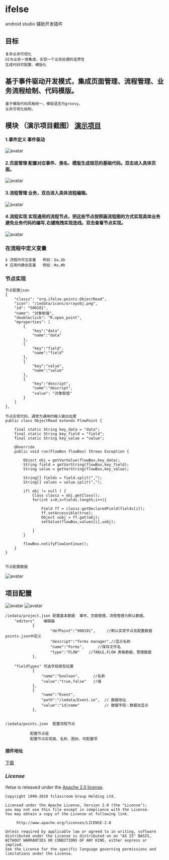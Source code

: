 # ifelse
 android studio 辅助开发插件 
## 目标
    复杂业务可视化
    UI与业务一体集成，实现一个业务处理的连贯性
    生成代码可配置、模版化
    
    
    
## 基于事件驱动开发模式，集成页面管理、流程管理、业务流程绘制、代码模版。
    
    基于模版代码风格统一，模版语言为groovy。
    业务可视化绘制。

## 模块 （演示项目截图） [演示项目](https://github.com/fclassroom/speakword)
#### 1.事件定义  事件驱动
![avatar](./images/event.jpg)
#### 2.页面管理  配置对应事件、类名、模版生成规范的基础代码。双击进入具体页面。
![avatar](./images/forms.jpg) 
#### 3.流程管理  业务，双击进入具体流程编辑。
![avatar](./images/flows.jpg)
#### 4.流程实现 实现通用的流程节点，把这些节点按照画流程图的方式实现具体业务避免业务代码的编写,右键拖拽实现连线。双击查看节点实现。
![avatar](./images/flow_init.jpg) 


### 在流程中定义变量
    $ 流程内可见变量   例如：$a,$b
    # 应用内静态变量   例如：#a,#b 
### 节点实现
    
    节点配置json
    {
        "classz": "org.ifelse.points.ObjectRead",
        "icon": "/iedata/icons/arrayobj.png",
        "id": "500101",
        "name": "对象取值",
        "doubleclick": "R.open_point",
        "mproperties": [
            {
                "key":"data",
                "name":"data"
            },
            {
                "key":"field",
                "name":"field"
            },
            {
                "key":"value",
                "name":"value"
            },
            {
                "key":"descript",
                "name":"descript",
                "value": "对象取值"
            }
        ]
    },
    
    节点实现代码，通常为通用的输入输出处理
    public class ObjectRead extends FlowPoint {
    
        final static String key_data = "data";
        final static String key_field = "field";
        final static String key_value = "value";
    
        @Override
        public void run(FlowBox flowBox) throws Exception {
    
            Object obj = getVarValue(flowBox,key_data);
            String field = getVarString(flowBox,key_field);
            String value = getVarString(flowBox,key_value);
    
            String[] fields = field.split(",");
            String[] values = value.split(",");
    
            if( obj != null ) {
                Class classz = obj.getClass();
                for(int i=0;i<fields.length;i++){
    
                    Field ff = classz.getDeclaredField(fields[i]);
                    ff.setAccessible(true);
                    Object vobj = ff.get(obj);
                    setValue(flowBox,values[i],vobj);
    
                }
            }
    
            flowBox.notifyFlowContinue();
        }
    }
   
    
    节点配置数据
![avatar](./images/point_set.jpg) 
    
## 项目配置

![avatar](./images/guide.jpg) ![avatar](./images/flowpoints.jpg) 

    /iedata/project.json 配置基本数据  事件、页面管理、流程管理为默认数据。
        "editors"    编辑器
                {
                        "defPoint":"900101",     //默认实现节点及配置数据  points.json中定义
                        "descript":"forms manager",//显示名称
                        "name":"Forms",      //保存文件名
                        "type":"FLOW"    //TABLE,FLOW 表格数据，管理数据
                },
            
        "fieldTypes" 可选字段类型设置
                {
                    "name":"boolean",      //名称
                    "value":"true,false"   //值  
                },
                {
                    "name":"Event",
                    "path":"/iedata/Event.ie",  // 数据地址
                    "value":"id|name"           // 数据字段：数据及显示
                },
                		
        
    /iedata/points.json  配置流程节点
               
               配置节点组
               配置节点实现类、名称、图标、可配置项
               

#### 插件地址
[下载](./ifelse.zip)


### *License*

ifelse is released under the [Apache 2.0 license](license.txt).

```
Copyright 1999-2019 fclassroom Group Holding Ltd.

Licensed under the Apache License, Version 2.0 (the "License");
you may not use this file except in compliance with the License.
You may obtain a copy of the License at following link.

     http://www.apache.org/licenses/LICENSE-2.0

Unless required by applicable law or agreed to in writing, software
distributed under the License is distributed on an "AS IS" BASIS,
WITHOUT WARRANTIES OR CONDITIONS OF ANY KIND, either express or implied.
See the License for the specific language governing permissions and
limitations under the License.
```